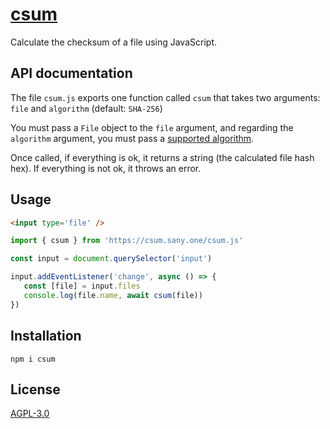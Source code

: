# [csum](https://csum.sany.one)
Calculate the checksum of a file using JavaScript.

## API documentation
The file `csum.js` exports one function called `csum` that takes two arguments: `file` and `algorithm` (default: `SHA-256`)

You must pass a `File` object to the `file` argument, and regarding the `algorithm` argument, you must pass a [supported algorithm](https://developer.mozilla.org/en-US/docs/Web/API/SubtleCrypto/digest#supported_algorithms).

Once called, if everything is ok, it returns a string (the calculated file hash hex). If everything is not ok, it throws an error.

## Usage
```html
<input type='file' />
```
```js
import { csum } from 'https://csum.sany.one/csum.js'

const input = document.querySelector('input')

input.addEventListener('change', async () => {
   const [file] = input.files
   console.log(file.name, await csum(file))
})
```

## Installation
`npm i csum`

## License
[AGPL-3.0](LICENSE)
